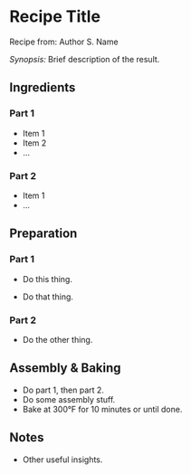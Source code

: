# Recipe Title

Recipe from: Author S. Name

*Synopsis:* Brief description of the result.

<!-- Images should be 400px wide -->
<!-- TODO: ![image](../img/recipe-title.jpg) -->

## Ingredients

### Part 1

-  Item 1
-  Item 2
-  ...

### Part 2

-  Item 1
-  ...


## Preparation

### Part 1

-  Do this thing.

-  Do that thing.

### Part 2

-  Do the other thing.


## Assembly & Baking

-  Do part 1, then part 2.
-  Do some assembly stuff.
-  Bake at 300°F for 10 minutes or until done.


## Notes

*  Other useful insights.
   
